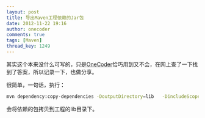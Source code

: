 ```yaml
---
layout: post
title: 导出Maven工程依赖的Jar包
date: 2012-11-22 19:16
author: onecoder
comments: true
tags: [Maven]
thread_key: 1249
---
```

其实这个本来没什么可写的，只是<a href="http://www.coderli.com">OneCoder</a>恰巧用到又不会，在网上查了一下找到了答案，所以记录一下，也做分享。

很简单，一句话，执行：

```bash
mvn dependency:copy-dependencies -DoutputDirectory=lib   -DincludeScope=compile
```

会将依赖的包拷贝到工程的lib目录下。
